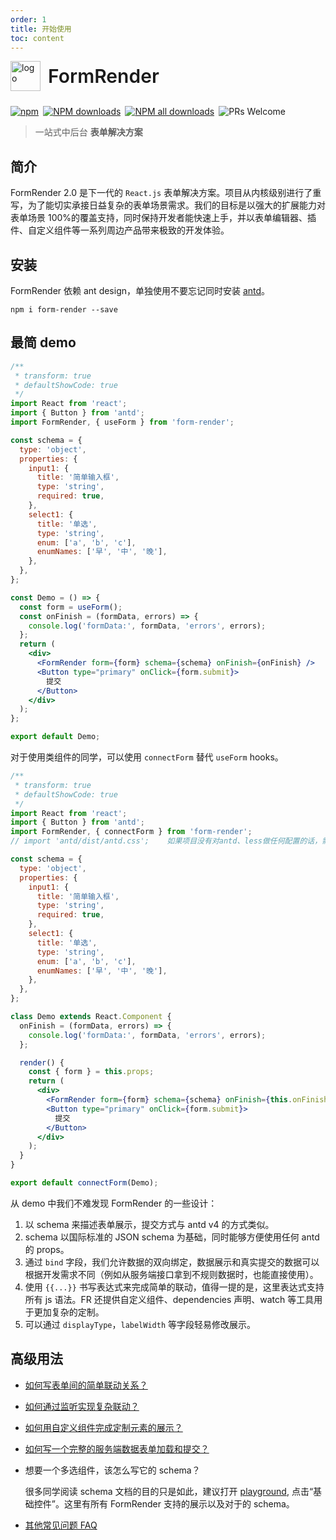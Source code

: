 ```yaml
---
order: 1
title: 开始使用
toc: content
---
```


<div style="display:flex;align-items:center;margin-bottom:24px">
  <img src="https://img.alicdn.com/tfs/TB17UtINiLaK1RjSZFxXXamPFXa-606-643.png" alt="logo" width="48px"/>
  <span style="font-size:30px;font-weight:600;display:inline-block;margin-left:12px">FormRender</span>
</div>
<p style="display:flex;justify-content:space-between;width:440px">
  <a href="https://www.npmjs.com/package/form-render?_blank">
    <img alt="npm" src="https://img.shields.io/npm/v/form-render.svg?maxAge=3600&style=flat-square">
  </a>
  <a href="https://npmjs.org/package/form-render">
    <img alt="NPM downloads" src="https://img.shields.io/npm/dm/form-render.svg?style=flat-square">
  </a>
  <a href="https://npmjs.org/package/form-render">
    <img alt="NPM all downloads" src="https://img.shields.io/npm/dt/form-render.svg?style=flat-square">
  </a>
  <a>
    <img alt="PRs Welcome" src="https://img.shields.io/badge/PRs-welcome-brightgreen.svg?style=flat-square">
  </a>
</p>

> 一站式中后台 **表单解决方案**

## 简介

FormRender 2.0 是下一代的 `React.js` 表单解决方案。项目从内核级别进行了重写，为了能切实承接日益复杂的表单场景需求。我们的目标是以强大的扩展能力对表单场景 100%的覆盖支持，同时保持开发者能快速上手，并以表单编辑器、插件、自定义组件等一系列周边产品带来极致的开发体验。

<!-- <Alert>
  <span>FormRender 已升级到 v1.x 版本，并对外提供中后台开箱即用 XRender 表单 / 表格 / 图表方案，如需使用老版本(v0.x)，请点击右上角 <a href="http://x-components.gitee.io/form-render/" target="_blank_"> 旧文档 </a>。</span>
</Alert> -->

## 安装

FormRender 依赖 ant design，单独使用不要忘记同时安装 [antd](https://ant-design.antgroup.com/docs/react/introduce-cn)。

```shell
npm i form-render --save
```

## 最简 demo

```jsx
/**
 * transform: true
 * defaultShowCode: true
 */
import React from 'react';
import { Button } from 'antd';
import FormRender, { useForm } from 'form-render';

const schema = {
  type: 'object',
  properties: {
    input1: {
      title: '简单输入框',
      type: 'string',
      required: true,
    },
    select1: {
      title: '单选',
      type: 'string',
      enum: ['a', 'b', 'c'],
      enumNames: ['早', '中', '晚'],
    },
  },
};

const Demo = () => {
  const form = useForm();
  const onFinish = (formData, errors) => {
    console.log('formData:', formData, 'errors', errors);
  };
  return (
    <div>
      <FormRender form={form} schema={schema} onFinish={onFinish} />
      <Button type="primary" onClick={form.submit}>
        提交
      </Button>
    </div>
  );
};

export default Demo;
```

对于使用类组件的同学，可以使用 `connectForm` 替代 `useForm` hooks。

```jsx
/**
 * transform: true
 * defaultShowCode: true
 */
import React from 'react';
import { Button } from 'antd';
import FormRender, { connectForm } from 'form-render';
// import 'antd/dist/antd.css';    如果项目没有对antd、less做任何配置的话，需要加上

const schema = {
  type: 'object',
  properties: {
    input1: {
      title: '简单输入框',
      type: 'string',
      required: true,
    },
    select1: {
      title: '单选',
      type: 'string',
      enum: ['a', 'b', 'c'],
      enumNames: ['早', '中', '晚'],
    },
  },
};

class Demo extends React.Component {
  onFinish = (formData, errors) => {
    console.log('formData:', formData, 'errors', errors);
  };

  render() {
    const { form } = this.props;
    return (
      <div>
        <FormRender form={form} schema={schema} onFinish={this.onFinish} />
        <Button type="primary" onClick={form.submit}>
          提交
        </Button>
      </div>
    );
  }
}

export default connectForm(Demo);
```
<!-- 
**换一个更复杂一点的 schema，FR 支持数据绑定、antd 的 props 透传、表单联动等一系列功能：**

```jsx
import React from 'react';
import { Button } from 'antd';
import FormRender, { useForm } from 'form-render';

const schema = {
  displayType: 'row',
  labelWidth: 60,
  type: 'object',
  properties: {
    dateRange: {
      bind: ['startDate', 'endDate'],
      title: '日期',
      type: 'range',
      format: 'date',
    },
    showSetting: {
      title: '是否展示网址',
      type: 'boolean',
    },
    siteUrl: {
      title: '网址',
      type: 'string',
      placeholder: '此处必填',
      hidden: '{{formData.showSetting !== true}}',
      required: true,
      props: {
        addonBefore: 'https://',
        addonAfter: '.com',
      },
    },
  },
};

const Demo = () => {
  const form = useForm();
  const onFinish = (formData, errors) => {
    if (errors.length > 0) {
      alert('errors:' + JSON.stringify(errors));
    } else {
      alert('formData:' + JSON.stringify(formData, null, 2));
    }
  };

  return (
    <div>
      <FormRender form={form} schema={schema} onFinish={onFinish} />
      <Button type="primary" onClick={form.submit}>
        提交
      </Button>
    </div>
  );
};

export default Demo;
```
 -->
从 demo 中我们不难发现 FormRender 的一些设计：

1. 以 schema 来描述表单展示，提交方式与 antd v4 的方式类似。
2. schema 以国际标准的 JSON schema 为基础，同时能够方便使用任何 antd 的 props。
3. 通过 `bind` 字段，我们允许数据的双向绑定，数据展示和真实提交的数据可以根据开发需求不同（例如从服务端接口拿到不规则数据时，也能直接使用）。
4. 使用 `{{...}}` 书写表达式来完成简单的联动，值得一提的是，这里表达式支持所有 js 语法。FR 还提供自定义组件、dependencies 声明、watch 等工具用于更加复杂的定制。
5. 可以通过 `displayType`，`labelWidth` 等字段轻易修改展示。

## 高级用法

- [如何写表单间的简单联动关系？](/form-render/advanced/function)
- [如何通过监听实现复杂联动？](/form-render/advanced/watch)
- [如何用自定义组件完成定制元素的展示？](/form-render/advanced/widget)
- [如何写一个完整的服务端数据表单加载和提交？](/form-render/advanced/form-methods)
- 想要一个多选组件，该怎么写它的 schema？

  很多同学阅读 schema 文档的目的只是如此，建议打开 [playground](/playground), 点击“基础控件”。这里有所有 FormRender 支持的展示以及对于的 schema。

- [其他常见问题 FAQ](/form-render/faq)
